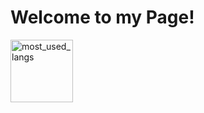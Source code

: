   <h1>Welcome to my Page!</h1>
  
  <img src="https://github-readme-stats.vercel.app/api/top-langs/?username=satanaelcode&layout=compact&langs_count=4&bg_color=ffffff00&text_color=34ebe5&count_private=true&hide_border=true" height="100" alt="most_used_langs">
